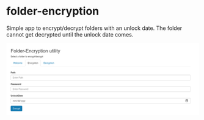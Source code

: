 # folder-encryption

Simple app to encrypt/decrypt folders with an unlock date. The folder cannot get decrypted until the unlock date comes.

![Drag Racing](folder-encryption-screenshot.png)
